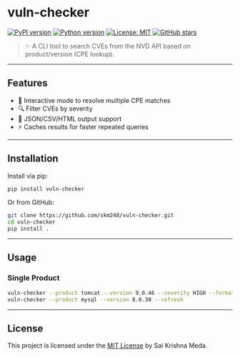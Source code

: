 # vuln-checker

[![PyPI version](https://img.shields.io/pypi/v/vuln-checker?color=brightgreen)](https://pypi.org/project/vuln-checker/)
[![Python version](https://img.shields.io/pypi/pyversions/vuln-checker)](https://pypi.org/project/vuln-checker/)
[![License: MIT](https://img.shields.io/badge/License-MIT-blue.svg)](LICENSE)
[![GitHub stars](https://img.shields.io/github/stars/skm248/vuln-checker?style=social)](https://github.com/skm248/vuln-checker/stargazers)

> ✨ A CLI tool to search CVEs from the NVD API based on product/version (CPE lookup).

---

## Features

- 🎯 Interactive mode to resolve multiple CPE matches
- 🔍 Filter CVEs by severity
- 💾 JSON/CSV/HTML output support
- ⚡ Caches results for faster repeated queries

---

## Installation

Install via pip:

```bash
pip install vuln-checker
```

Or from GitHub:

```bash
git clone https://github.com/skm248/vuln-checker.git
cd vuln-checker
pip install .
```

---

## Usage

### Single Product

```bash
vuln-checker --product tomcat --version 9.0.46 --severity HIGH --format csv
vuln-checker --product mysql --version 8.0.30 --refresh
```

---

## License

This project is licensed under the [MIT License](LICENSE) by Sai Krishna Meda.

